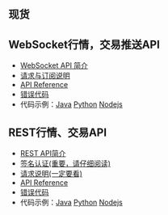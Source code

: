 
## 现货

## WebSocket行情，交易推送API

* [WebSocket API 简介](https://github.com/dabaoliao/api_docs/wiki/WS_introduction)
* [请求与订阅说明](https://github.com/dabaoliao/api_docs/wiki/WS_request)
* [API Reference]()
* [错误代码]()
* 代码示例：[Java]() [Python]() [Nodejs]()

## REST行情、交易API


* [REST API简介]()
* [签名认证(重要，请仔细阅读)]()
* [请求说明(一定要看)]()
* [API Reference]()
* [错误代码]()
* 代码示例：[Java]() [Python]() [Nodejs]()